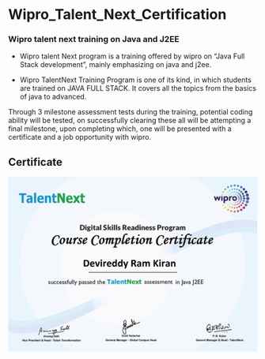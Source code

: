 # Wipro_Talent_Next_Certification
### Wipro talent next training on Java and J2EE

* Wipro talent Next program is a training offered by wipro on “Java Full Stack development”, mainly emphasizing on java and j2ee.

* Wipro TalentNext Training Program is one of its kind, in which students are trained on JAVA FULL STACK. It covers all the topics from the basics of java to advanced.

Through 3 milestone assessment tests during the training, potential coding ability will be tested, on successfully clearing these all will be attempting a final
milestone, upon completing which, one will be presented with a certificate and a job opportunity with wipro.

## Certificate 

![](https://github.com/ramkiran55/Wipro_Talent_Next_Certification/blob/main/WTN%20Certificate.png)
